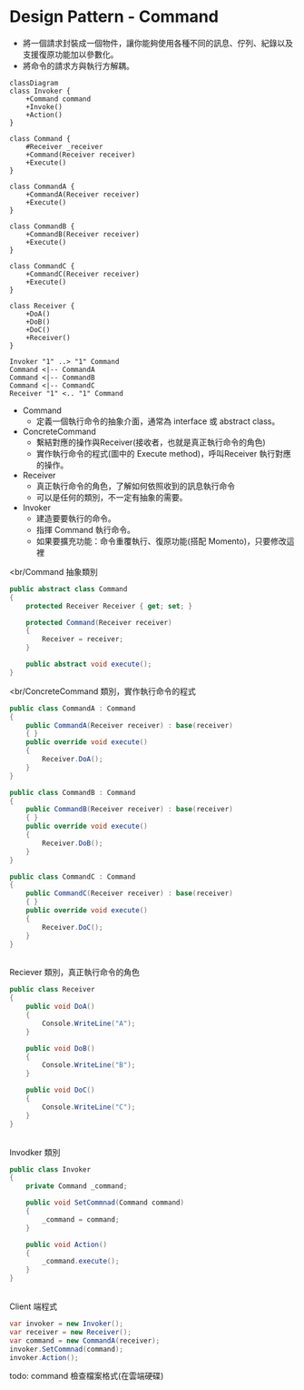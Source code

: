 # Design Pattern - Command

+ 將一個請求封裝成一個物件，讓你能夠使用各種不同的訊息、佇列、紀錄以及支援復原功能加以參數化。
+ 將命令的請求方與執行方解耦。

```mermaid
classDiagram
class Invoker {
    +Command command
    +Invoke()
    +Action()
}

class Command {
    #Receiver _receiver
    +Command(Receiver receiver)
    +Execute()
}

class CommandA {
    +CommandA(Receiver receiver)
    +Execute()
}

class CommandB {
    +CommandB(Receiver receiver)
    +Execute()
}

class CommandC {
    +CommandC(Receiver receiver)
    +Execute()
}

class Receiver {
    +DoA()
    +DoB()
    +DoC()
    +Receiver()
}

Invoker "1" ..> "1" Command
Command <|-- CommandA
Command <|-- CommandB
Command <|-- CommandC
Receiver "1" <.. "1" Command
```

+ Command
  + 定義一個執行命令的抽象介面，通常為 interface 或 abstract class。
+ ConcreteCommand
  + 繫結對應的操作與Receiver(接收者，也就是真正執行命令的角色)
  + 實作執行命令的程式(圖中的 Execute method)，呼叫Receiver 執行對應的操作。
+ Receiver
  + 真正執行命令的角色，了解如何依照收到的訊息執行命令
  + 可以是任何的類別，不一定有抽象的需要。
+ Invoker
  + 建造要要執行的命令。
  + 指揮 Command 執行命令。
  + 如果要擴充功能：命令重覆執行、復原功能(搭配 Momento)，只要修改這裡

<br/Command 抽象類別
```csharp
public abstract class Command
{
    protected Receiver Receiver { get; set; }

    protected Command(Receiver receiver)
    {
        Receiver = receiver;
    }

    public abstract void execute();
}
```

<br/ConcreteCommand 類別，實作執行命令的程式
```csharp
public class CommandA : Command
{
    public CommandA(Receiver receiver) : base(receiver)
    { }
    public override void execute()
    {
        Receiver.DoA();
    }
}

public class CommandB : Command
{
    public CommandB(Receiver receiver) : base(receiver)
    { }
    public override void execute()
    {
        Receiver.DoB();
    }
}

public class CommandC : Command
{
    public CommandC(Receiver receiver) : base(receiver)
    { }
    public override void execute()
    {
        Receiver.DoC();
    }
}
```

<br/>Reciever 類別，真正執行命令的角色
```csharp
public class Receiver
{
    public void DoA()
    {
        Console.WriteLine("A");
    }

    public void DoB()
    {
        Console.WriteLine("B");
    }

    public void DoC()
    {
        Console.WriteLine("C");
    }
}
```

<br/>Invodker 類別
```csharp
public class Invoker
{
    private Command _command;

    public void SetCommnad(Command command)
    {
        _command = command;
    }

    public void Action()
    {
        _command.execute();
    }
}
```

<br/>Client 端程式
```csharp
var invoker = new Invoker();
var receiver = new Receiver();
var command = new CommandA(receiver);
invoker.SetCommnad(command);
invoker.Action();
```

todo: command 檢查檔案格式(在雲端硬碟)